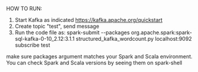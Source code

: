 HOW TO RUN:

1. Start Kafka as indicated https://kafka.apache.org/quickstart
2. Create topic "test", send message
3. Run the code file as:
spark-submit --packages org.apache.spark:spark-sql-kafka-0-10_2.12:3.1.1 structured_kafka_wordcount.py localhost:9092 subscribe test

make sure packages argument matches your Spark and Scala environment. You can check Spark and Scala versions by seeing them on spark-shell
